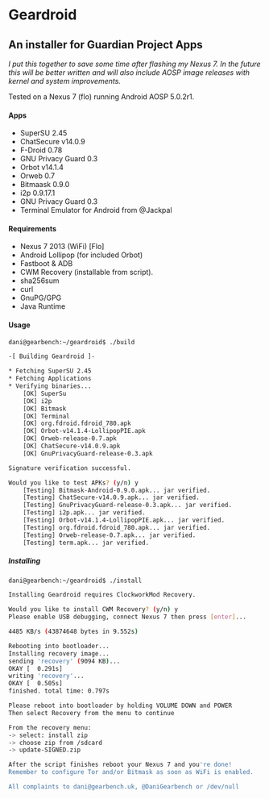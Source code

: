 # Geardroid
## An installer for Guardian Project Apps

*I put this together to save some time after flashing my Nexus 7. In the future this will be better written and will also include AOSP image releases with kernel and system improvements.*

Tested on a Nexus 7 (flo) running Android AOSP 5.0.2r1.

#### Apps
* SuperSU 2.45
* ChatSecure v14.0.9
* F-Droid 0.78
* GNU Privacy Guard 0.3
* Orbot v14.1.4
* Orweb 0.7
* Bitmaask 0.9.0
* i2p 0.9.17.1
* GNU Privacy Guard 0.3
* Terminal Emulator for Android from @Jackpal

#### Requirements
* Nexus 7 2013 (WiFi) [Flo]
* Android Lollipop (for included Orbot)
* Fastboot & ADB
* CWM Recovery (installable from script).
* sha256sum
* curl
* GnuPG/GPG
* Java Runtime

#### Usage
```bash
dani@gearbench:~/geardroid$ ./build

-[ Building Geardroid ]-

* Fetching SuperSU 2.45
* Fetching Applications
* Verifying binaries...
	[OK] SuperSu
	[OK] i2p
	[OK] Bitmask
	[OK] Terminal
	[OK] org.fdroid.fdroid_780.apk
	[OK] Orbot-v14.1.4-LollipopPIE.apk
	[OK] Orweb-release-0.7.apk
	[OK] ChatSecure-v14.0.9.apk
	[OK] GnuPrivacyGuard-release-0.3.apk

Signature verification successful.

Would you like to test APKs? (y/n) y
	[Testing] Bitmask-Android-0.9.0.apk... jar verified.
	[Testing] ChatSecure-v14.0.9.apk... jar verified.
	[Testing] GnuPrivacyGuard-release-0.3.apk... jar verified.
	[Testing] i2p.apk... jar verified.
	[Testing] Orbot-v14.1.4-LollipopPIE.apk... jar verified.
	[Testing] org.fdroid.fdroid_780.apk... jar verified.
	[Testing] Orweb-release-0.7.apk... jar verified.
	[Testing] term.apk... jar verified.
```

##### Installing
```bash
dani@gearbench:~/geardroid$ ./install 

Installing Geardroid requires ClockworkMod Recovery.

Would you like to install CWM Recovery? (y/n) y
Please enable USB debugging, connect Nexus 7 then press [enter]...

4485 KB/s (43874648 bytes in 9.552s)

Rebooting into bootloader...
Installing recovery image...
sending 'recovery' (9094 KB)...
OKAY [  0.291s]
writing 'recovery'...
OKAY [  0.505s]
finished. total time: 0.797s

Please reboot into bootloader by holding VOLUME DOWN and POWER
Then select Recovery from the menu to continue

From the recovery menu: 
-> select: install zip 
-> choose zip from /sdcard 
-> update-SIGNED.zip

After the script finishes reboot your Nexus 7 and you're done!
Remember to configure Tor and/or Bitmask as soon as WiFi is enabled.

All complaints to dani@gearbench.uk, @DaniGearbench or /dev/null

```
